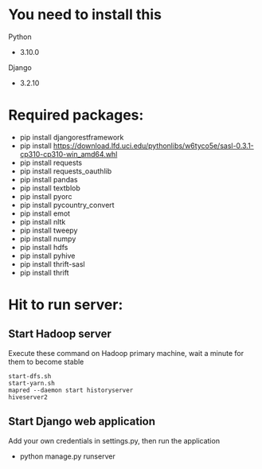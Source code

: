 # You need to install this

Python 
- 3.10.0

Django 
- 3.2.10

# Required packages:
- pip install djangorestframework
-  pip install https://download.lfd.uci.edu/pythonlibs/w6tyco5e/sasl-0.3.1-cp310-cp310-win_amd64.whl
- pip install requests
- pip install requests_oauthlib
- pip install pandas
- pip install textblob
- pip install pyorc
- pip install pycountry_convert
- pip install emot
- pip install nltk
- pip install tweepy
- pip install numpy
- pip install hdfs
- pip install pyhive
- pip install thrift-sasl
- pip install thrift

# Hit to run server:
## Start Hadoop server 
Execute these command on Hadoop primary machine, wait a minute for them to become stable
```
start-dfs.sh
start-yarn.sh
mapred --daemon start historyserver
hiveserver2
```
## Start Django web application
Add your own credentials in settings.py, then run the application
- python manage.py runserver